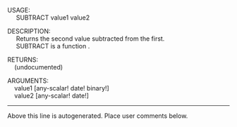 USAGE:  
&nbsp;&nbsp;&nbsp;&nbsp;&nbsp;SUBTRACT&nbsp;value1&nbsp;value2&nbsp;  
  
DESCRIPTION:  
&nbsp;&nbsp;&nbsp;&nbsp;&nbsp;Returns&nbsp;the&nbsp;second&nbsp;value&nbsp;subtracted&nbsp;from&nbsp;the&nbsp;first.  
&nbsp;&nbsp;&nbsp;&nbsp;&nbsp;SUBTRACT&nbsp;is&nbsp;a&nbsp;function&nbsp;.  
  
RETURNS:  
&nbsp;&nbsp;&nbsp;&nbsp;(undocumented)  
  
ARGUMENTS:  
&nbsp;&nbsp;&nbsp;&nbsp;value1&nbsp;[any-scalar!&nbsp;date!&nbsp;binary!]  
&nbsp;&nbsp;&nbsp;&nbsp;value2&nbsp;[any-scalar!&nbsp;date!]  
___
Above this line is autogenerated. Place user comments below.